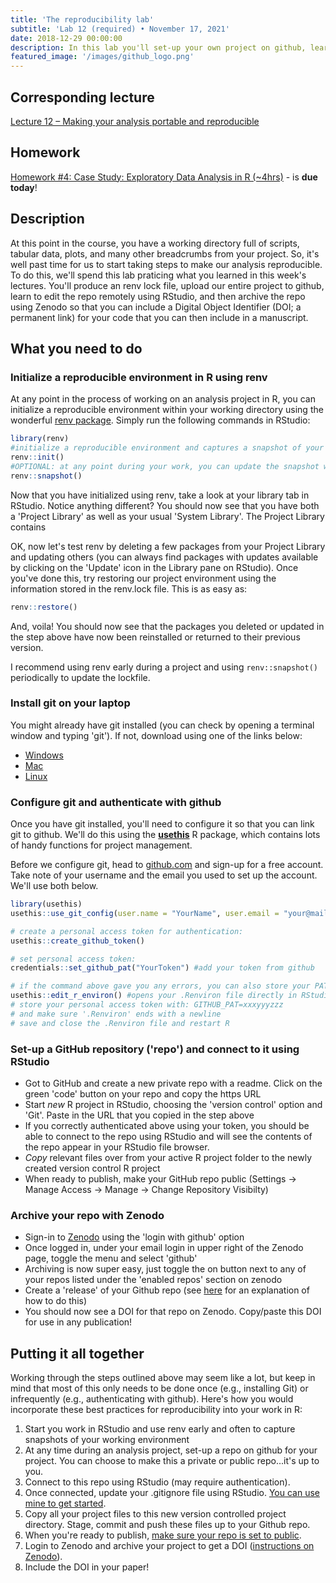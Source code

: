 ```yaml
---
title: 'The reproducibility lab'
subtitle: 'Lab 12 (required) • November 17, 2021'
date: 2018-12-29 00:00:00
description: In this lab you'll set-up your own project on github, learn to interact with this project directly from RStudio, and then archive the project for publication using Zenodo.
featured_image: '/images/github_logo.png'
---
```


## Corresponding lecture

[Lecture 12 – Making your analysis portable and reproducible](https://diytranscriptomics.com/project/lecture-12)

## Homework

[Homework #4: Case Study: Exploratory Data Analysis in R (~4hrs)](https://app.datacamp.com/learn/courses/case-study-exploratory-data-analysis-in-r) - is **due today**!

## Description

At this point in the course, you have a working directory full of scripts, tabular data, plots, and many other breadcrumbs from your project.  So, it's well past time for us to start taking steps to make our analysis reproducible.  To do this, we'll spend this lab praticing what you learned in this week's lectures.  You'll produce an renv lock file, upload our entire project to github, learn to edit the repo remotely using RStudio, and then archive the repo using Zenodo so that you can include a Digital Object Identifier (DOI; a permanent link) for your code that you can then include in a manuscript.

## What you need to do

### Initialize a reproducible environment in R using renv

At any point in the process of working on an analysis project in R, you can initialize a reproducible environment within your working directory using the wonderful [renv package](https://rstudio.github.io/renv/articles/renv.html). Simply run the following commands in RStudio:

```r
library(renv)
#initialize a reproducible environment and captures a snapshot of your package environment
renv::init() 
#OPTIONAL: at any point during your work, you can update the snapshot with:
renv::snapshot() 
```

Now that you have initialized using renv, take a look at your library tab in RStudio.  Notice anything different?  You should now see that you have both a 'Project Library' as well as your usual 'System Library'.  The Project Library contains 

OK, now let's test renv by deleting a few packages from your Project Library and updating others (you can always find packages with updates available by clicking on the 'Update' icon in the Library pane on RStudio). Once you've done this, try restoring our project environment using the information stored in the renv.lock file.  This is as easy as:

```r
renv::restore() 
```

And, voila!  You should now see that the packages you deleted or updated in the step above have now been reinstalled or returned to their previous version.

I recommend using renv early during a project and using `renv::snapshot()` periodically to update the lockfile. 

### Install git on your laptop

You might already have git installed (you can check by opening a terminal window and typing 'git').  If not, download using one of the links below:

* [Windows](https://git-scm.com/download/win)
* [Mac](https://git-scm.com/download/mac)
* [Linux](https://git-scm.com/download/linux)

### Configure git and authenticate with github

Once you have git installed, you'll need to configure it so that you can link git to github.  We'll do this using the **[usethis](https://usethis.r-lib.org/)** R package, which contains lots of handy functions for project management.  

Before we configure git, head to [github.com](https://github.com/) and sign-up for a free account.  Take note of your username and the email you used to set up the account.  We'll use both below.

```r
library(usethis)
usethis::use_git_config(user.name = "YourName", user.email = "your@mail.com") #add your github username and email 

# create a personal access token for authentication:
usethis::create_github_token() 

# set personal access token:
credentials::set_github_pat("YourToken") #add your token from github

# if the command above gave you any errors, you can also store your PAT manually in '.Renviron':
usethis::edit_r_environ() #opens your .Renviron file directly in RStudio
# store your personal access token with: GITHUB_PAT=xxxyyyzzz
# and make sure '.Renviron' ends with a newline
# save and close the .Renviron file and restart R
```

### Set-up a GitHub repository ('repo') and connect to it using RStudio

* Got to GitHub and create a new private repo with a readme. Click on the green 'code' button on your repo and copy the https URL
* Start *new* R project in RStudio, choosing the 'version control' option and 'Git'.  Paste in the URL that you copied in the step above
* If you correctly authenticated above using your token, you should be able to connect to the repo using RStudio and will see the contents of the repo appear in your RStudio file browser.
* *Copy* relevant files over from your active R project folder to the newly created version control R project
* When ready to publish, make your GitHub repo public (Settings -> Manage Access -> Manage -> Change Repository Visibilty)

### Archive your repo with Zenodo

* Sign-in to [Zenodo](https://zenodo.org/) using the 'login with github' option
* Once logged in, under your email login in upper right of the Zenodo page, toggle the menu and select 'github'
* Archiving is now super easy, just toggle the on button next to any of your repos listed under the 'enabled repos' section on zenodo
* Create a 'release' of your Github repo (see [here](https://docs.github.com/en/repositories/releasing-projects-on-github/managing-releases-in-a-repository) for an explanation of how to do this)
* You should now see a DOI for that repo on Zenodo.  Copy/paste this DOI for use in any publication!


## Putting it all together

Working through the steps outlined above may seem like a lot, but keep in mind that most of this only needs to be done once (e.g., installing Git) or infrequently (e.g., authenticating with github).  Here's how you would incorporate these best practices for reproducibility into your work in R:

1. Start you work in RStudio and use renv early and often to capture snapshots of your working environment
2. At any time during an analysis project, set-up a repo on github for your project.  You can choose to make this a private or public repo...it's up to you.
3. Connect to this repo using RStudio (may require authentication). 
4. Once connected, update your .gitignore file using RStudio.  [You can use mine to get started](https://drive.google.com/open?id=13HhGnxAjCJilQNFHrIkBjGceXP6hZmKQ).
5. Copy all your project files to this new version controlled project directory. Stage, commit and push these files up to your Github repo.
6. When you're ready to publish, [make sure your repo is set to public](https://docs.github.com/en/repositories/managing-your-repositorys-settings-and-features/managing-repository-settings/setting-repository-visibility).
7. Login to Zenodo and archive your project to get a DOI ([instructions on Zenodo](https://zenodo.org/account/settings/github/)).
8. Include the DOI in your paper!